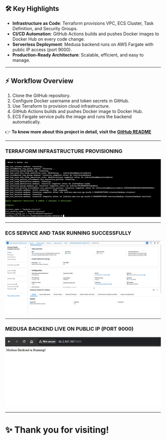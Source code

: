 ## 🛠️ Key Highlights

- **Infrastructure as Code**: Terraform provisions VPC, ECS Cluster, Task Definition, and Security Groups.
- **CI/CD Automation**: GitHub Actions builds and pushes Docker images to Docker Hub on every code change.
- **Serverless Deployment**: Medusa backend runs on AWS Fargate with public IP access (port 9000).
- **Production-Ready Architecture**: Scalable, efficient, and easy to manage.

---

## ⚡ Workflow Overview

1. Clone the GitHub repository.
2. Configure Docker username and token secrets in GitHub.
3. Use Terraform to provision cloud infrastructure.
4. GitHub Actions builds and pushes Docker image to Docker Hub.
5. ECS Fargate service pulls the image and runs the backend automatically.

👉 **To know more about this project in detail, visit the [GitHub README](https://github.com/amie2001/docker-medusa-/blob/project/README.md)**


---

### TERRAFORM INFRASTRUCTURE PROVISIONING

![Terraform Provisioning](asset/terraform-provisioning.png)

---

### ECS SERVICE AND TASK RUNNING SUCCESSFULLY

![ECS Task Running](asset/ecs-task-running.png)

---

### MEDUSA BACKEND LIVE ON PUBLIC IP (PORT 9000)

![Medusa Backend Running](asset/medusa-running.png)

---

# ✨ Thank you for visiting!
